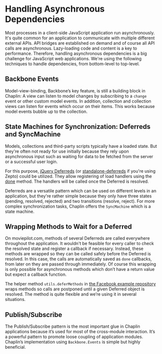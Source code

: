 # Handling Asynchronous Dependencies

Most processes in a client-side JavaScript application run asynchronously. It's quite common for an application to communicate with multiple different external APIs. API bridges are established on demand and of course all API calls are asynchronous. Lazy-loading code and content is a key to performance. Therefore, handling asynchronous dependencies is a big challenge for JavaScript web applications. We're using the following techniques to handle dependencies, from bottom-level to top-level.

## Backbone Events

Model-view-binding, Backbone’s key feature, is still a building block in Chaplin: A view can listen to model changes by subscribing to a `change` event or other custom model events. In addition, collection and collection views can listen for events which occur on their items. This works because model events bubble up to the collection.

## State Machines for Synchronization: Deferreds and SyncMachine

Models, collections and third-party scripts typically have a loaded state. But they're often not ready for use initially because they rely upon asynchronous input such as waiting for data to be fetched from the server or a successful user login.

For this purpose, [jQuery Deferreds](http://api.jquery.com/category/deferred-object/) (or [standalone-deferreds](https://github.com/Mumakil/Standalone-Deferred) if you're using Zepto) could be utilized. They allow registering of load handlers using the [done](http://api.jquery.com/deferred.done/) method. The handlers will be called once the Deferred is resolved.

Deferreds are a versatile pattern which can be used on different levels in an application, but they're rather simple because they only have three states (pending, resolved, rejected) and two transitions (resolve, reject). For more complex synchronization tasks, Chaplin offers the `SyncMachine` which is a state machine.

## Wrapping Methods to Wait for a Deferred

On moviepilot.com, methods of several Deferreds are called everywhere throughout the application. It wouldn't be feasible for every caller to check the resolved state and register a callback if necessary. Instead, these methods are wrapped so they can be called safely before the Deferred is resolved. In this case, the calls are automatically saved as `done` callbacks, from later on they are passed through immediately. Of course this wrapping is only possible for asynchronous methods which don’t have a return value but expect a callback function.

The helper method `utils.deferMethods` in [the Facebook example repository](https://github.com/chaplinjs/facebook-example/blob/master/coffee/lib/utils.coffee) wraps methods so calls are postponed until a given Deferred object is resolved. The method is quite flexible and we’re using it in several situations.

## Publish/Subscribe

The Publish/Subscribe pattern is the most important glue in Chaplin applications because it’s used for most of the cross-module interaction. It’s a powerful pattern to promote loose coupling of application modules. Chaplin’s implementation using `Backbone.Events` is simple but highly beneficial.
